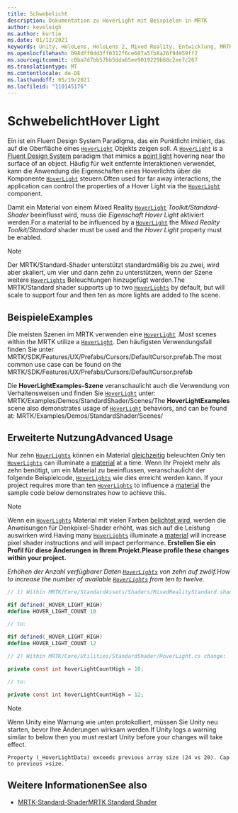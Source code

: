 ```yaml
---
title: Schwebelicht
description: Dokumentation zu HoverLight mit Beispielen in MRTK
author: keveleigh
ms.author: kurtie
ms.date: 01/12/2021
keywords: Unity, HoloLens, HoloLens 2, Mixed Reality, Entwicklung, MRTK, Hover Light,
ms.openlocfilehash: b98dff0dd3ff0312f6ce607a5fb8a26f94959ff2
ms.sourcegitcommit: c0ba7d7bb57bb5dda65ee9019229b68c2ee7c267
ms.translationtype: MT
ms.contentlocale: de-DE
ms.lasthandoff: 05/19/2021
ms.locfileid: "110145176"
---
```

# <a name="hover-light"></a><span data-ttu-id="b4c2b-104">Schwebelicht</span><span class="sxs-lookup"><span data-stu-id="b4c2b-104">Hover Light</span></span>

<span data-ttu-id="b4c2b-105">Ein ist ein Fluent Design System Paradigma, das ein Punktlicht imitiert, das auf die Oberfläche eines [`HoverLight`](xref:Microsoft.MixedReality.Toolkit.Utilities.HoverLight) Objekts zeigen soll. [](https://www.microsoft.com/design/fluent/) [](https://docs.unity3d.com/Manual/Lighting.html)</span><span class="sxs-lookup"><span data-stu-id="b4c2b-105">A [`HoverLight`](xref:Microsoft.MixedReality.Toolkit.Utilities.HoverLight) is a [Fluent Design System](https://www.microsoft.com/design/fluent/) paradigm that mimics a [point light](https://docs.unity3d.com/Manual/Lighting.html) hovering near the surface of an object.</span></span> <span data-ttu-id="b4c2b-106">Häufig für weit entfernte Interaktionen verwendet, kann die Anwendung die Eigenschaften eines Hoverlichts über die Komponente [`HoverLight`](xref:Microsoft.MixedReality.Toolkit.Utilities.HoverLight) steuern.</span><span class="sxs-lookup"><span data-stu-id="b4c2b-106">Often used for far away interactions, the application can control the properties of a Hover Light via the [`HoverLight`](xref:Microsoft.MixedReality.Toolkit.Utilities.HoverLight) component.</span></span>

<span data-ttu-id="b4c2b-107">Damit ein Material von einem Mixed Reality [`HoverLight`](xref:Microsoft.MixedReality.Toolkit.Utilities.HoverLight) *Toolkit/Standard-Shader* beeinflusst wird, muss die *Eigenschaft Hover Light* aktiviert werden.</span><span class="sxs-lookup"><span data-stu-id="b4c2b-107">For a material to be influenced by a [`HoverLight`](xref:Microsoft.MixedReality.Toolkit.Utilities.HoverLight) the *Mixed Reality Toolkit/Standard* shader must be used and the *Hover Light* property must be enabled.</span></span>

> [!Note]
> <span data-ttu-id="b4c2b-108">Der MRTK/Standard-Shader unterstützt standardmäßig bis zu zwei, wird aber skaliert, um vier und dann zehn zu unterstützen, wenn der Szene weitere [`HoverLights`](xref:Microsoft.MixedReality.Toolkit.Utilities.HoverLight) Beleuchtungen hinzugefügt werden.</span><span class="sxs-lookup"><span data-stu-id="b4c2b-108">The MRTK/Standard shader supports up to two [`HoverLights`](xref:Microsoft.MixedReality.Toolkit.Utilities.HoverLight) by default, but will scale to support four and then ten as more lights are added to the scene.</span></span>

## <a name="examples"></a><span data-ttu-id="b4c2b-109">Beispiele</span><span class="sxs-lookup"><span data-stu-id="b4c2b-109">Examples</span></span>

<span data-ttu-id="b4c2b-110">Die meisten Szenen im MRTK verwenden eine [`HoverLight`](xref:Microsoft.MixedReality.Toolkit.Utilities.HoverLight) .</span><span class="sxs-lookup"><span data-stu-id="b4c2b-110">Most scenes within the MRTK utilize a [`HoverLight`](xref:Microsoft.MixedReality.Toolkit.Utilities.HoverLight).</span></span> <span data-ttu-id="b4c2b-111">Den häufigsten Verwendungsfall finden Sie unter MRTK/SDK/Features/UX/Prefabs/Cursors/DefaultCursor.prefab.</span><span class="sxs-lookup"><span data-stu-id="b4c2b-111">The most common use case can be found on the MRTK/SDK/Features/UX/Prefabs/Cursors/DefaultCursor.prefab</span></span>

<span data-ttu-id="b4c2b-112">Die **HoverLightExamples-Szene** veranschaulicht auch die Verwendung von Verhaltensweisen und finden Sie [`HoverLight`](xref:Microsoft.MixedReality.Toolkit.Utilities.HoverLight) unter: MRTK/Examples/Demos/StandardShader/Scenes/</span><span class="sxs-lookup"><span data-stu-id="b4c2b-112">The **HoverLightExamples** scene also demonstrates usage of [`HoverLight`](xref:Microsoft.MixedReality.Toolkit.Utilities.HoverLight) behaviors, and can be found at: MRTK/Examples/Demos/StandardShader/Scenes/</span></span>

## <a name="advanced-usage"></a><span data-ttu-id="b4c2b-113">Erweiterte Nutzung</span><span class="sxs-lookup"><span data-stu-id="b4c2b-113">Advanced Usage</span></span>

<span data-ttu-id="b4c2b-114">Nur zehn [`HoverLights`](xref:Microsoft.MixedReality.Toolkit.Utilities.HoverLight) können ein Material [gleichzeitig](https://docs.unity3d.com/ScriptReference/Material.html) beleuchten.</span><span class="sxs-lookup"><span data-stu-id="b4c2b-114">Only ten [`HoverLights`](xref:Microsoft.MixedReality.Toolkit.Utilities.HoverLight) can illuminate a [material](https://docs.unity3d.com/ScriptReference/Material.html) at a time.</span></span> <span data-ttu-id="b4c2b-115">Wenn Ihr Projekt mehr als zehn benötigt, um ein Material zu beeinflussen, veranschaulicht der folgende Beispielcode, [`HoverLights`](xref:Microsoft.MixedReality.Toolkit.Utilities.HoverLight) wie dies erreicht werden kann. [](https://docs.unity3d.com/ScriptReference/Material.html)</span><span class="sxs-lookup"><span data-stu-id="b4c2b-115">If your project requires more than ten [`HoverLights`](xref:Microsoft.MixedReality.Toolkit.Utilities.HoverLight) to influence a [material](https://docs.unity3d.com/ScriptReference/Material.html) the sample code below demonstrates how to achieve this.</span></span>

> [!Note]
> <span data-ttu-id="b4c2b-116">Wenn ein [`HoverLights`](xref:Microsoft.MixedReality.Toolkit.Utilities.HoverLight) Material mit vielen Farben [belichtet wird,](https://docs.unity3d.com/ScriptReference/Material.html) werden die Anweisungen für Denkpixel-Shader erhöht, was sich auf die Leistung auswirken wird.</span><span class="sxs-lookup"><span data-stu-id="b4c2b-116">Having many [`HoverLights`](xref:Microsoft.MixedReality.Toolkit.Utilities.HoverLight) illuminate a [material](https://docs.unity3d.com/ScriptReference/Material.html) will increase pixel shader instructions and will impact performance.</span></span> <span data-ttu-id="b4c2b-117">**Erstellen Sie ein Profil für diese Änderungen in Ihrem Projekt.**</span><span class="sxs-lookup"><span data-stu-id="b4c2b-117">**Please profile these changes within your project.**</span></span>

<span data-ttu-id="b4c2b-118">*Erhöhen der Anzahl verfügbarer Daten [`HoverLights`](xref:Microsoft.MixedReality.Toolkit.Utilities.HoverLight) von zehn auf zwölf.*</span><span class="sxs-lookup"><span data-stu-id="b4c2b-118">*How to increase the number of available [`HoverLights`](xref:Microsoft.MixedReality.Toolkit.Utilities.HoverLight) from ten to twelve.*</span></span>

```C#
// 1) Within MRTK/Core/StandardAssets/Shaders/MixedRealityStandard.shader change:

#if defined(_HOVER_LIGHT_HIGH)
#define HOVER_LIGHT_COUNT 10

// to:

#if defined(_HOVER_LIGHT_HIGH)
#define HOVER_LIGHT_COUNT 12

// 2) Within MRTK/Core/Utilities/StandardShader/HoverLight.cs change:

private const int hoverLightCountHigh = 10;

// to:

private const int hoverLightCountHigh = 12;
```

> [!NOTE]
> <span data-ttu-id="b4c2b-119">Wenn Unity eine Warnung wie unten protokolliert, müssen Sie Unity neu starten, bevor Ihre Änderungen wirksam werden.</span><span class="sxs-lookup"><span data-stu-id="b4c2b-119">If Unity logs a warning similar to below then you must restart Unity before your changes will take effect.</span></span>
>
> `Property (_HoverLightData) exceeds previous array size (24 vs 20). Cap to previous >size.`

## <a name="see-also"></a><span data-ttu-id="b4c2b-120">Weitere Informationen</span><span class="sxs-lookup"><span data-stu-id="b4c2b-120">See also</span></span>

* [<span data-ttu-id="b4c2b-121">MRTK-Standard-Shader</span><span class="sxs-lookup"><span data-stu-id="b4c2b-121">MRTK Standard Shader</span></span>](mrtk-standard-shader.md)
